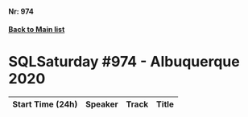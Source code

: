 #### Nr: 974
#### [Back to Main list](index.md)
# SQLSaturday #974 - Albuquerque 2020
Start Time (24h)|Speaker|Track|Title
---|---|---|---
